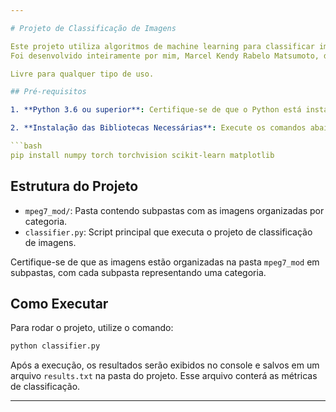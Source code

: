 ```yaml
---

# Projeto de Classificação de Imagens

Este projeto utiliza algoritmos de machine learning para classificar imagens em diferentes categorias. Ele foi desenvolvido em Python e mais informações serão listadas abaixo.
Foi desenvolvido inteiramente por mim, Marcel Kendy Rabelo Matsumoto, de matrícula 5200 em São Gotardo/MG para a disciplina SIN 393 lecionada por João Fernando Mari [joaofmari.github.io](https://joaofmari.github.io/) do curso de Sistemas de Informação - UFV/CRP 

Livre para qualquer tipo de uso.

## Pré-requisitos

1. **Python 3.6 ou superior**: Certifique-se de que o Python está instalado na sua máquina. [Baixe aqui](https://www.python.org/downloads/).

2. **Instalação das Bibliotecas Necessárias**: Execute os comandos abaixo para instalar as bibliotecas usadas no projeto:

```bash
pip install numpy torch torchvision scikit-learn matplotlib
```

## Estrutura do Projeto

- `mpeg7_mod/`: Pasta contendo subpastas com as imagens organizadas por categoria.
- `classifier.py`: Script principal que executa o projeto de classificação de imagens.

Certifique-se de que as imagens estão organizadas na pasta `mpeg7_mod` em subpastas, com cada subpasta representando uma categoria.

## Como Executar

Para rodar o projeto, utilize o comando:

```bash
python classifier.py
```

Após a execução, os resultados serão exibidos no console e salvos em um arquivo `results.txt` na pasta do projeto. Esse arquivo conterá as métricas de classificação.

---
```

